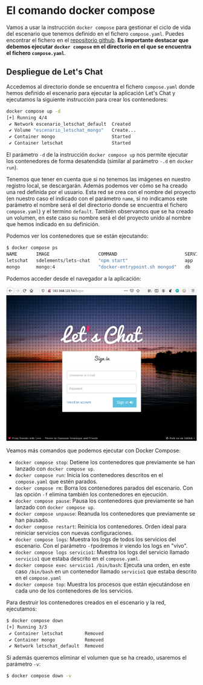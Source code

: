 # El comando docker compose

Vamos a usar la instrucción `docker compose` para gestionar el ciclo de vida del escenario que tenemos definido en el fichero `compose.yaml`. Puedes encontrar el fichero en el [repositorio github](https://github.com/josedom24/ejemplos_curso_docker_ow).
**Es importante destacar que debemos ejecutar `docker compose` en el directorio en el que se encuentra el fichero `compose.yaml`**.

## Despliegue de Let's Chat

Accedemos al directorio donde se encuentra el fichero `compose.yaml` donde hemos definido el escenario para ejecutar la aplicación Let's Chat y  ejecutamos la siguiente instrucción para crear los contenedores:

```bash
docker compose up -d
[+] Running 4/4
 ✔ Network escenario_letschat_default  Created                                      0.1s 
 ✔ Volume "escenario_letschat_mongo"   Create...                                    0.0s 
 ✔ Container mongo                     Started                                      0.3s 
 ✔ Container letschat                  Started                                      0.2s 
```

El parámetro `-d` de la instrucción `docker compose up` nos permite ejecutar los contenedores de forma desatendida (similar al parámetro `-.d` en `docker run`). 

Tenemos que tener en cuenta que si no tenemos las imágenes en nuestro registro local, se descargarán. Además podemos ver cómo se ha creado una red definida por el usuario. Esta red se crea con el nombre del proyecto (en nuestro caso el indicado con el parámetro `name`, si no indicamos este parámetro el nombre será el del directorio donde se encuentra el fichero `compose.yaml`) y el termino `default`. También observamos que se ha creado un volumen, en este caso su nombre será el del proyecto unido al nombre que hemos indicado en su definición.

Podemos ver los contenedores que se están ejecutando:

```bash
$ docker compose ps
NAME       IMAGE                  COMMAND                         SERVICE   CREATED              STATUS              PORTS
letschat   sdelements/lets-chat   "npm start"                     app       About a minute ago   Up About a minute   5222/tcp, 0.0.0.0:80->8080/tcp, :::80->8080/tcp
mongo      mongo:4                "docker-entrypoint.sh mongod"   db        About a minute ago   Up About a minute   27017/tcp
```

Podemos acceder desde el navegador a la aplicación:

![letschat](img/letschat.png)


Veamos más comandos que podemos ejecutar con Docker Compose:

* `docker compose stop`: Detiene los contenedores que previamente se han lanzado con `docker compose up`.
* `docker compose run`: Inicia los contenedores descritos en el `compose.yaml` que estén parados.
* `docker compose rm`: Borra los contenedores parados del escenario. Con las opción `-f` elimina también los contenedores en ejecución.
* `docker compose pause`: Pausa los contenedores que previamente se han lanzado con `docker compose up`.
* `docker compose unpause`: Reanuda los contenedores que previamente se han pausado.
* `docker compose restart`: Reinicia los contenedores. Orden ideal para reiniciar servicios con nuevas configuraciones.
* `docker compose logs`: Muestra los logs de todos los servicios del escenario. Con el parámetro `-f`podremos ir viendo los logs en "vivo".
* `docker compose logs servicio1`: Muestra los logs del servicio llamado `servicio1` que estaba descrito en el `compose.yaml`.
* `docker compose exec servicio1 /bin/bash`: Ejecuta una orden, en este caso `/bin/bash` en un contenedor llamado `servicio1` que estaba descrito en el `compose.yaml`
* `docker compose top`: Muestra  los procesos que están ejecutándose en cada uno de los contenedores de los servicios.


Para destruir los contenedores creados en el escenario y la red, ejecutamos:

```bash
$ docker compose down
[+] Running 3/3
 ✔ Container letschat        Removed                                             10.4s 
 ✔ Container mongo           Removed                                              0.4s 
 ✔ Network letschat_default  Removed                                              0.1s 
```

Si además queremos eliminar el volumen que se ha creado, usaremos el parámetro `-v`:

```bash
$ docker compose down -v
```


